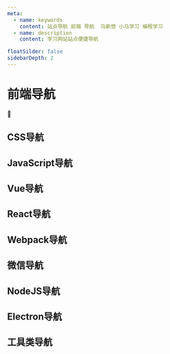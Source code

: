 ```yaml
---
meta:
  - name: keywords
    content: 站点导航 前端 导航  马新想 小马学习 编程学习
  - name: description
    content: 学习网站站点便捷导航

floatSilder: false
sidebarDepth: 2
---
```

# 前端导航

:horse: 
## CSS导航

<NavItem title="官方导航">
  <NavCard title="CanIUse" jumpUrl="https://caniuse.com/ciu/index" logo="https://caniuse.com/img/favicon-128.png" des="一个HTML CSS 兼容性查询网站" />
  <NavCard title="Less" jumpUrl="http://lesscss.cn/" logo="http://s.nodejs.cn/less/img/logo.png" des="Less 是一门 CSS 预处理语言，它扩展了 CSS 语言，增加了变量、Mixin、函数等特性。Less 可以运行在 Node 或浏览器端。" />
  <NavCard title="Sass" jumpUrl="https://www.sass.hk/" logo="https://www.sass.hk/favicon.ico" des="Sass(Scss)是稳定和强大的专业级CSS扩展语言" />
</NavItem>

<!-- ------------------------------------------------- -->
## JavaScript导航

<NavItem  title="基础学习">
  <NavCard title="ES6" jumpUrl="https://es6.ruanyifeng.com/" logo="es6.png" des="ES6是JavaScript 语言的一代版本，该网站为阮一峰老师的 《ECMAScript 6 入门教程》" />
  <NavCard title="Babel" jumpUrl="https://babel.docschina.org/docs/en/babel-core/" logo="https://babel.docschina.org/img/favicon.png" des="Babel 是一个工具链，主要用于在旧的浏览器或环境中将 ECMAScript 2015+ 代码转换为向后兼容版本的 JavaScript 代码" />
</NavItem>

<NavItem  title="优秀插件">
  <NavCard title="FlyJs" jumpUrl="https://wendux.github.io/dist/#/doc/flyio/readme" logo="https://wendux.github.io/dist/static/doc/flyio/fly.png" des="一个支持所有JavaScript运行环境的基于Promise的、支持请求转发、强大的http请求库。可以让您在多个端上尽可能大限度的实现代码复用。" />
</NavItem>

<NavItem  title="优秀文章">
  <NavCard title="浩麟的博客" jumpUrl="https://wuhaolin.cn/" logo="https://github.com/fluidicon.png" des="一个好博客文章" />

</NavItem>

<!-- --------------------Vue导航----------------------------- -->
## Vue导航

<NavItem title="官方导航">
  <NavCard title="Vue2.0" jumpUrl="https://cn.vuejs.org/" logo="https://cn.vuejs.org/images/logo.png" des="一个 渐进式得 JavaScript （前端）框架" />
  <NavCard title="Vue3.0" jumpUrl="https://v3.cn.vuejs.org/" logo="https://cn.vuejs.org/images/logo.png" des="一个 渐进式得 JavaScript （前端）框架" />
  <NavCard title="Vuex" jumpUrl="https://vuex.vuejs.org/zh/" logo="vuex-store.png" des="Vuex 是一个专为 Vue.js 应用程序开发的状态管理模式。它采用集中式存储管理应用的所有组件的状态，并以相应的规则保证状态以一种可预测的方式发生变化。" />
  <NavCard title="VueRouter" jumpUrl="https://router.vuejs.org/zh/" logo="https://cn.vuejs.org/images/logo.png" des="Vue Router 是 Vue.js 官方的路由管理器。它和 Vue.js 的核心深度集成，让构建单页面应用变得易如反掌" />
  <NavCard title="Vue CLI" jumpUrl="https://cli.vuejs.org/zh/" logo="vuex-cli.png" des="Vue.js 开发的标准工具" />
  <NavCard title="Vue Loader" jumpUrl="https://vue-loader-v14.vuejs.org/zh-cn/" logo="https://cn.vuejs.org/images/logo.png" des="vue-loader 是一个 webpack 的 loader" />
</NavItem>

 <NavItem title="组件导航">
  <NavCard title="ElementVue" jumpUrl="https://element.eleme.cn/#/zh-CN" logo="https://element.eleme.cn/favicon.ico" des="一套vue组件库" />
  <NavCard title="AntVue" jumpUrl="https://www.antdv.com/docs/vue/introduce-cn/" logo="https://qn.antdv.com/favicon.ico" des="一套vue组件库" />
  <NavCard title="Avue" jumpUrl="https://www.avuejs.com/" logo="https://www.avuejs.com/images/logo.png" des="一套基于ElementUI 高度封装的vue组件库" />
  <NavCard title="Vant" jumpUrl="https://vant-contrib.gitee.io/vant/#/zh-CN/" logo="https://img01.yzcdn.cn/vant/logo.png" des="一套轻量、可靠的移动端 Vue 组件库" />
  <NavCard title="NutUI" jumpUrl="https://nutui.jd.com/#/index" logo="https://nutui.jd.com/favicon.ico" des="一套京东风格的轻量级移动端Vue组件库" />

</NavItem>

<!-- -----------------------React导航-------------------------- -->
## React导航

<NavItem title="官方导航">
  <NavCard title="React官网" jumpUrl="https://react.docschina.org/" logo="react.png" des="一个用于构建用户界面的 JavaScript 库 中文网站" />
  <NavCard title="ReactRouter" jumpUrl="http://react-guide.github.io/react-router-cn/docs/Introduction.html" logo="react.png" des="React Router 是一个基于 React 之上的强大路由库，它可以让你向应用中快速地添加视图和数据流，同时保持页面与 URL 间的同步。" />
  <NavCard title="Redux" jumpUrl="https://www.redux.org.cn/" logo="redux-action.png" des="Redux 是 JavaScript 状态容器，提供可预测化的状态管理。" />
  <NavCard title="ReduxsSaga" jumpUrl="https://redux-saga-in-chinese.js.org/" logo="redux-action.png" des="redux-saga 是一个 redux 中间件, 一个用于管理应用程序 Side Effect（副作用，例如异步获取数据，访问浏览器缓存等）的 library，它的目标是让副作用管理更容易，执行更高效，测试更简单，在处理故障时更容易。" />
  <NavCard title="MobX" jumpUrl="https://cn.mobx.js.org/" logo="https://cn.mobx.js.org/mobx.png" des=" mobx是一个简单可扩展的状态管理库。 mobx vs redux mobx是学习成本更低,性能更好的状态解决方案。 mobx开发难度低; mobx代码量少" />
  <NavCard title="DvaJS" jumpUrl="https://dvajs.com/" logo="dvajs.png" des="dva 首先是一个基于 redux 和 redux-saga 的数据流方案，然后为了简化开发体验，dva 还额外内置了 react-router 和 fetch，所以也可以理解为一个轻量级的应用框架。" />
  <NavCard title="UmiJS" jumpUrl="https://umijs.org/zh-CN/docs" logo="https://img.alicdn.com/tfs/TB1zomHwxv1gK0jSZFFXXb0sXXa-200-200.png" des="Umi 是可扩展的企业级前端应用框架,是蚂蚁金服的底层前端框架，已直接或间接地服务了 3000+ 应用，包括 java、node、H5 无线、离线（Hybrid）应用、纯前端 assets 应用、CMS 应用等。他已经很好地服务了我们的内部用户，同时希望他也能服务好外部用户。" />
</NavItem>

<NavItem title="组件导航">
  <NavCard title="Ant" jumpUrl="https://ant.design/index-cn" logo="https://qn.antdv.com/favicon.ico" des="一套React组件库" />
  <NavCard title="AntPro" jumpUrl="https://ant.design/components/overview-cn/" logo="https://qn.antdv.com/favicon.ico" des="一个基于react 和 ant 的开箱即用的中台前端/设计解决方案文档" />
  <NavCard title="ProComponents" jumpUrl="https://procomponents.ant.design/" logo="https://qn.antdv.com/favicon.ico" des="一套Ant Pro 构建文档" />
 
</NavItem>

<!-- ------------------------------------------------- -->
## Webpack导航

<NavItem>
  <NavCard title="Webpack" jumpUrl="https://webpack.docschina.org/" logo="https://webpack.docschina.org/icon-square-small.85ba630cf0c5f29ae3e3.svg" des="webpack 是一个模块打包器。它的主要目标是将 JavaScript 文件打包在一起,打包后的文件用于在浏览器中使用" />
</NavItem>

<!-- ------------------------------------------------- -->

## 微信导航

<NavItem>
  <NavCard title="小程序文档" jumpUrl="https://developers.weixin.qq.com/miniprogram/dev/framework/" logo="https://res.wx.qq.com/a/wx_fed/assets/res/NTI4MWU5.ico" des="小程序官方文档" />
  <NavCard title="WeUI" jumpUrl="https://github.com/Tencent/weui" logo="https://res.wx.qq.com/a/wx_fed/assets/res/NTI4MWU5.ico" des="WeUI是一个小程序官方组件库" />
  <NavCard title="WeUI" jumpUrl="https://vant-contrib.gitee.io/vant-weapp/#/intro" logo="https://img.yzcdn.cn/zanui/vant/vant-2017-12-18.ico" des="Vant Weapp - 轻量、可靠的小程序 UI 组件库" />
</NavItem>

## NodeJS导航

<NavItem>
  <NavCard title="NodeJS" jumpUrl="http://nodejs.cn/" logo="nodejs.jpg" des="Node.js 是一个基于 Chrome V8 引擎的 JavaScript 运行环境。Node.js 使用了一个事件驱动、非阻塞式 I/O 的模型,使其轻量又高效。" />
  <NavCard title="Express" jumpUrl="https://www.expressjs.com.cn/" logo="https://www.expressjs.com.cn/images/favicon.png" des="Express4.17.1基于 Node.js 平台，快速、开放、极简的 Web 开发框架" />
</NavItem>

## Electron导航

<NavItem>
  <NavCard title="Electron" jumpUrl="https://www.electronjs.org/" logo="https://www.electronjs.org/images/favicon.b7a59262df48d6563400baf5671da548.ico" des="Electron 是一使用 JavaScript，HTML 和 CSS 构建跨平台的桌面应用程序" />
</NavItem>


## 工具类导航

<NavItem>
 <NavCard title="阿里图标" jumpUrl="https://www.zhihu.com/" logo="alishiliang.png" des="Iconfont-国内功能很强大且图标内容很丰富的矢量图标库,提供矢量图标下载、在线存储、格式转换等功能。阿里巴巴体验团队倾力打造,设计和前端开发的便捷工具" />
 <NavCard title="VScode" jumpUrl="https://code.visualstudio.com/" logo="https://code.visualstudio.com/apple-touch-icon.png" des="Visual Studio Code是Microsoft在2015年4月30日Build开发者大会上正式宣布一个运行于 Mac OS X、Windows和 Linux 之上的，针对于编写现代Web和云应用的跨平台源代码编辑器" />
 <NavCard title="ESLint" jumpUrl="https://cn.eslint.org/" logo="https://cn.eslint.org/img/favicon.512x512.png" des="ESLint是一个JavaScript代码自动格式化，检测的工具" />
 
</NavItem>
